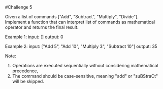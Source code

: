 #Challenge 5

Given a list of commands ["Add", "Subtract", "Multiply", "Divide"]. Implement a function that can interpret list of commands as mathematical operator and returns the final result.

Example 1:
input: []
output: 0

Example 2: 
input: ["Add 5", "Add 10", "Multiply 3", "Subtract 10"]
output: 35

Note: 
1. Operations are executed sequentially without considering mathematical precedence,
2. The command should be case-sensitive, meaning "add" or "suBStraCt" will be skipped. 